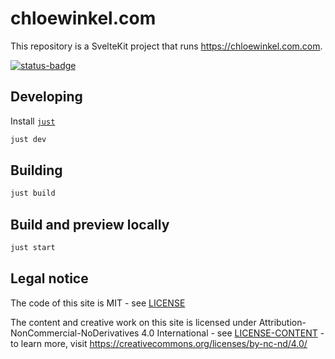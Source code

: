 # chloewinkel.com

This repository is a SvelteKit project that runs https://chloewinkel.com.com.

[![status-badge](https://ci.codeberg.org/api/badges/12599/status.svg)](https://ci.codeberg.org/repos/12599)

## Developing

Install [`just`](https://github.com/casey/just)

```bash
just dev
```

## Building

```bash
just build
```

## Build and preview locally

```bash
just start
```

## Legal notice

The code of this site is MIT - see [LICENSE](LICENSE)

The content and creative work on this site is licensed under Attribution-NonCommercial-NoDerivatives 4.0 International - see [LICENSE-CONTENT](LICENSE-CONTENT) - to learn more, visit https://creativecommons.org/licenses/by-nc-nd/4.0/
